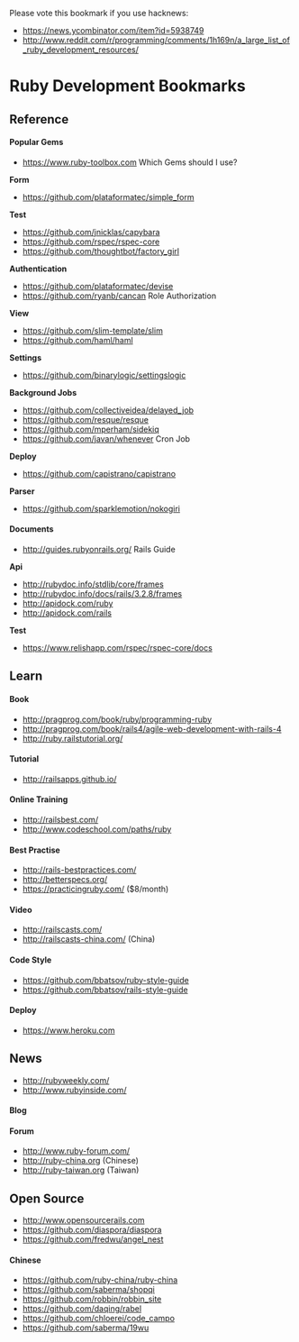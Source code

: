 Please vote this bookmark if you use hacknews:
* https://news.ycombinator.com/item?id=5938749
* http://www.reddit.com/r/programming/comments/1h169n/a_large_list_of_ruby_development_resources/

# Ruby Development Bookmarks

## Reference

#### Popular Gems

* https://www.ruby-toolbox.com Which Gems should I use?

**Form**

* https://github.com/plataformatec/simple_form

**Test**

* https://github.com/jnicklas/capybara
* https://github.com/rspec/rspec-core
* https://github.com/thoughtbot/factory_girl

**Authentication**

* https://github.com/plataformatec/devise
* https://github.com/ryanb/cancan Role Authorization

**View**

* https://github.com/slim-template/slim
* https://github.com/haml/haml

**Settings**

* https://github.com/binarylogic/settingslogic

**Background Jobs**

* https://github.com/collectiveidea/delayed_job
* https://github.com/resque/resque
* https://github.com/mperham/sidekiq
* https://github.com/javan/whenever Cron Job

**Deploy**

* https://github.com/capistrano/capistrano

**Parser**

* https://github.com/sparklemotion/nokogiri

#### Documents

* http://guides.rubyonrails.org/ Rails Guide

**Api**

* http://rubydoc.info/stdlib/core/frames
* http://rubydoc.info/docs/rails/3.2.8/frames
* http://apidock.com/ruby
* http://apidock.com/rails

**Test**

* https://www.relishapp.com/rspec/rspec-core/docs

## Learn

#### Book

* http://pragprog.com/book/ruby/programming-ruby
* http://pragprog.com/book/rails4/agile-web-development-with-rails-4
* http://ruby.railstutorial.org/

#### Tutorial

* http://railsapps.github.io/

#### Online Training

* http://railsbest.com/
* http://www.codeschool.com/paths/ruby

#### Best Practise

* http://rails-bestpractices.com/
* http://betterspecs.org/
* https://practicingruby.com/ ($8/month)

#### Video

* http://railscasts.com/
* http://railscasts-china.com/ (China)

#### Code Style

* https://github.com/bbatsov/ruby-style-guide
* https://github.com/bbatsov/rails-style-guide

#### Deploy

* https://www.heroku.com

## News

* http://rubyweekly.com/
* http://www.rubyinside.com/

#### Blog

#### Forum

* http://www.ruby-forum.com/
* http://ruby-china.org (Chinese)
* http://ruby-taiwan.org (Taiwan)

## Open Source

* http://www.opensourcerails.com
* https://github.com/diaspora/diaspora
* https://github.com/fredwu/angel_nest

#### Chinese

* https://github.com/ruby-china/ruby-china
* https://github.com/saberma/shopqi
* https://github.com/robbin/robbin_site
* https://github.com/daqing/rabel
* https://github.com/chloerei/code_campo
* https://github.com/saberma/19wu
